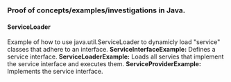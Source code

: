 ### Proof of concepts/examples/investigations in Java.

#### ServiceLoader
Example of how to use java.util.ServiceLoader to dynamicly load "service" classes that adhere to an interface.
<strong>ServiceInterfaceExample:</strong> Defines a service interface.
<strong>ServiceLoaderExample:</strong> Loads all servies that implement the service interface and executes them.
<strong>ServiceProviderExample:</strong> Implements the service interface.
